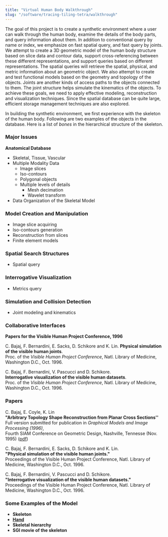 ```yaml
---
title: "Virtual Human Body Walkthrough"
slug: "/software/tracing-tiling-tetra/walkthrough"
---
```

The goal of this project is to create a synthetic environment where a user can walk through the human body, examine the details of the body parts, and query information about them. In addition to conventional query by name or index, we emphasize on fast spatial query, and fast query by joints. We attempt to create a 3D geometric model of the human body structure based on slice data and contour data, support cross-referencing between these different representations, and support queries based on different representations. The spatial queries will retrieve the spatial, physical, and metric information about an geometric object. We also attempt to create and test functional models based on the geometry and topology of the objects. Joints are another kinds of access paths to the objects connected to them. The joint structure helps simulate the kinematics of the objects. To achieve these goals, we need to apply effective modeling, reconstruction and visualization techniques. Since the spatial database can be quite large, efficient storage management techniques are also explored.

In building the synthetic environment, we first experience with the skeleton of the human body. Following are two examples of the objects in the database. Here is a list of _bones_ in the hierarchical structure of the skeleton.

### Major Issues

**Anatomical Database**
*   Skeletal, Tissue, Vascular
*   Multiple Modality Data
    *   Image slices
    *   Iso-contours
    *   Polygonal objects
    *   Multiple levels of details
        *   Mesh decimation
        *   Wavelet transform
*   Data Organization of the Skeletal Model

### Model Creation and Manipulation

*   Image slice acquiring
*   Iso-contours generation
*   Reconstruction from slices
*   Finite element models

### Spatial Search Structures

*   Spatial query

### Interrogative Visualization

*   Metrics query

### Simulation and Collision Detection

*   Joint modeling and kinematics

### Collaborative Interfaces

**Papers for the Visible Human Project Conference, 1996**

C. Bajaj, F. Bernardini, E. Sacks, D. Schikore and K. Lin. **Physical simulation of the visible human joints**.  
Proc. of the _Visible Human Project Conference_, Natl. Library of Medicine, Washington D.C., Oct. 1996.

C. Bajaj, F. Bernardini, V. Pascucci and D. Schikore.  
**Interrogative visualization of the visible human datasets**.  
Proc. of the _Visible Human Project Conference_, Natl. Library of Medicine, Washington D.C., Oct. 1996.

### Papers

C. Bajaj, E. Coyle, K. Lin  
**"Arbitrary Topology Shape Reconstruction from Planar Cross Sections''**  
Full version submitted for publication in _Graphical Models and Image Processing (1996)_,  
Fourth SIAM Conference on Geometric Design, Nashville, Tennesse (Nov. 1995) ([pdf](https://cvcweb.ices.utexas.edu/cvcwp/wp-content/uploads/2018/06/paper1.pdf))

C. Bajaj, F. Bernardini, E. Sacks, D. Schikore and K. Lin.  
**"Physical simulation of the visible human joints."**  
Proceedings of the Visible Human Project Conference, Natl. Library of Medicine, Washington D.C., Oct. 1996.

C. Bajaj, F. Bernardini, V. Pascucci and D. Schikore.  
**"Interrogative visualization of the visible human datasets."**  
Proceedings of the Visible Human Project Conference, Natl. Library of Medicine, Washington D.C., Oct. 1996.

### Some Examples of the Model

*   **Skeleton**
*   **[Hand](../hand)**
*   **Skeletal hierarchy**
*   **SGI movie of the skeleton**